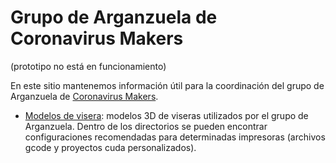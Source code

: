 # Grupo de Arganzuela de Coronavirus Makers

(prototipo no está en funcionamiento)

En este sitio mantenemos información útil para la coordinación del grupo de Arganzuela de [Coronavirus Makers](https://www.coronavirusmakers.org).

* [Modelos de visera](modelos/): modelos 3D de viseras utilizados por el grupo de Arganzuela. Dentro de los directorios se pueden encontrar configuraciones recomendadas para determinadas impresoras (archivos gcode y proyectos cuda personalizados).
